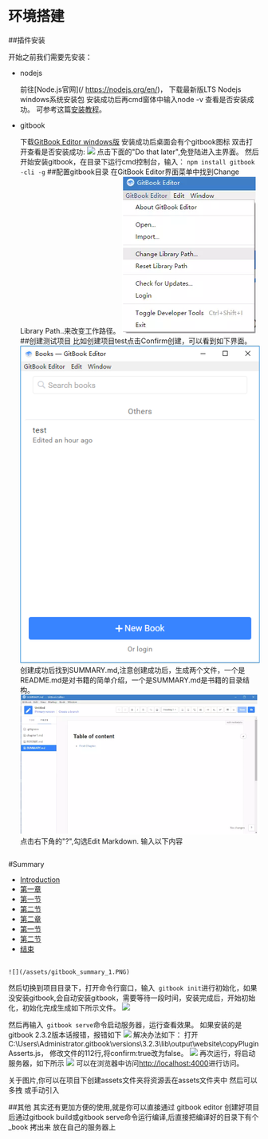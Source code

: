 # 环境搭建
##插件安装

开始之前我们需要先安装：

- nodejs

    前往[Node.js官网](/ https://nodejs.org/en/)，
    下载最新版LTS Nodejs windows系统安装包
    安装成功后再cmd窗体中输入node -v 查看是否安装成功。
    可参考这篇[安装教程](http://www.runoob.com/nodejs/nodejs-install-setup.html)。
- gitbook

    下载[GitBook Editor windows版](https://www.gitbook.com/editor/)
    安装成功后桌面会有个gitbook图标
    双击打开查看是否安装成功:
    ![](/assets/gitbook_login_1.PNG)
    点击下面的"Do that later",免登陆进入主界面。
    然后开始安装gitbook，在目录下运行cmd控制台，输入：
    `npm install gitbook -cli -g`
##配置gitbook目录
在GitBook Editor界面菜单中找到Change Library Path..来改变工作路径。
![](/assets/gitbook_Path.PNG)
##创建测试项目
比如创建项目test点击Confirm创建，可以看到如下界面。
   ![](/assets/gitbook_login.PNG)
创建成功后找到SUMMARY.md,注意创建成功后，生成两个文件，一个是README.md是对书籍的简单介绍，一个是SUMMARY.md是书籍的目录结构。
    ![](/assets/gitbook_summary.PNG)
点击右下角的"?",勾选Edit Markdown.
输入以下内容
```
```
#Summary

* [Introduction](README.md)
* [第一章](chapter1/README.md)
* [第一节](chapter1/section1.md)
* [第二节](chapter1/section2.md)
* [第二章](chapter2/README.md)
* [第一节](chapter2/section1.md)
* [第二节](chapter2/section2.md)
* [结束](end/README.md)
```
```
    ![](/assets/gitbook_summary_1.PNG)

然后切换到项目目录下，打开命令行窗口，输入``` gitbook init```进行初始化，如果没安装gitbook,会自动安装gitbook，需要等待一段时间，安装完成后，开始初始化，初始化完成生成如下所示文件。
    ![](/assets/gitbook_init.PNG)

然后再输入``` gitbook serve```命令启动服务器，运行查看效果。
如果安装的是gitbook 2.3.2版本话报错，报错如下
    ![](/assets/gitbook_serve_err.PNG)
解决办法如下：
打开C:\Users\Administrator\.gitbook\versions\3.2.3\lib\output\website\copyPluginAsserts.js， 修改文件的112行,将confirm:true改为false。
    ![](/assets/gitbook_serve_sv.PNG)
再次运行，将启动服务器，如下所示
    ![](/assets/gitbook_serve_sc.PNG)
可以在浏览器中访问[http://localhost:4000](http://localhost:4000)进行访问。

关于图片,你可以在项目下创建assets文件夹将资源丢在assets文件夹中 然后可以多拽 或手动引入

##其他
其实还有更加方便的使用,就是你可以直接通过 gitbook editor 创建好项目后通过gitbook build或gitbook serve命令运行编译,后直接把编译好的目录下有个 _book 拷出来 放在自己的服务器上
